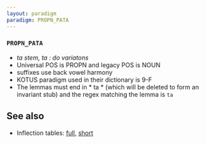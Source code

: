 ```yaml
---
layout: paradigm
paradigm: PROPN_PATA
---
```

### ` PROPN_PATA `

* _ta stem, ta : do variatons_
* Universal POS is PROPN and legacy POS is NOUN
* suffixes use back vowel harmony
* KOTUS paradigm used in their dictionary is 9-F
* The lemmas must end in * ta * (which will be deleted to form an invariant stub) and the regex matching the lemma is ` ta `

## See also

* Inflection tables: [full](gen/P/Pata.html), [short](gen/P/Pata_wikt.html)

